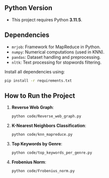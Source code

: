

## **Python Version**
   - This project requires Python **3.11.5**.

## **Dependencies**
- `mrjob`: Framework for MapReduce in Python.
- `numpy`: Numerical computations (used in KNN).
- `pandas`: Dataset handling and preprocessing.
- `nltk`: Text processing for stopwords filtering.

Install all dependencies using:
```bash
pip install -r requirements.txt
```

## **How to Run the Project**

1. **Reverse Web Graph**:
    ```bash
    python code/Reverse_web_graph.py
    ```
2. **K-Nearest Neighbors Classification**:
    ```bash
    python code/knn_mapreduce.py
    ```
3. **Top Keywords by Genre**:
    ```bash
    python code/top_keywords_per_genre.py
    ```
4. **Frobenius Norm**:
    ```bash
    python code/Frobenius_norm.py
    ```
